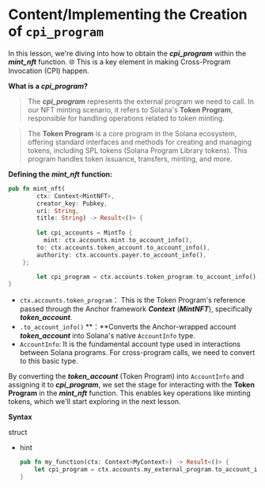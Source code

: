 # Content/**Implementing the Creation of `cpi_program`**

In this lesson, we're diving into how to obtain the ***cpi_program*** within the ***mint_nft*** function. 🌐 This is a key element in making Cross-Program Invocation (CPI) happen.

**What is a *cpi_program*?**

> The ***cpi_program*** represents the external program we need to call. In our NFT minting scenario, it refers to Solana's **Token Program**, responsible for handling operations related to token minting.
> 

> The **Token Program** is a core program in the Solana ecosystem, offering standard interfaces and methods for creating and managing tokens, including SPL tokens (Solana Program Library tokens). This program handles token issuance, transfers, minting, and more.
> 

**Defining the** ***mint_nft*** **function:**

```rust
pub fn mint_nft(
        ctx: Context<MintNFT>,
        creator_key: Pubkey,
        uri: String,
        title: String) -> Result<()> {
        
		let cpi_accounts = MintTo {
	      mint: ctx.accounts.mint.to_account_info(),
        to: ctx.accounts.token_account.to_account_info(),
        authority: ctx.accounts.payer.to_account_info(),
    };

		let cpi_program = ctx.accounts.token_program.to_account_info();
}
```

- `ctx.accounts.token_program`： This is the Token Program's reference passed through the Anchor framework ***Context*** (***MintNFT***), specifically ***token_account***.
- `.to_account_info()` **：**Converts the Anchor-wrapped account ***token_account*** into Solana's native `AccountInfo` type.
- `AccountInfo`: It is the fundamental account type used in interactions between Solana programs. For cross-program calls, we need to convert to this basic type.
    
    

By converting the ***token_account*** (Token Program) into `AccountInfo` and assigning it to ***cpi_program***, we set the stage for interacting with the **Token Program** in the ***mint_nft*** function. This enables key operations like minting tokens, which we'll start exploring in the next lesson.

**Syntax** 

struct

- hint
    
    ```rust
    pub fn my_function(ctx: Context<MyContext>) -> Result<()> {
        let cpi_program = ctx.accounts.my_external_program.to_account_info();
    }
    ```